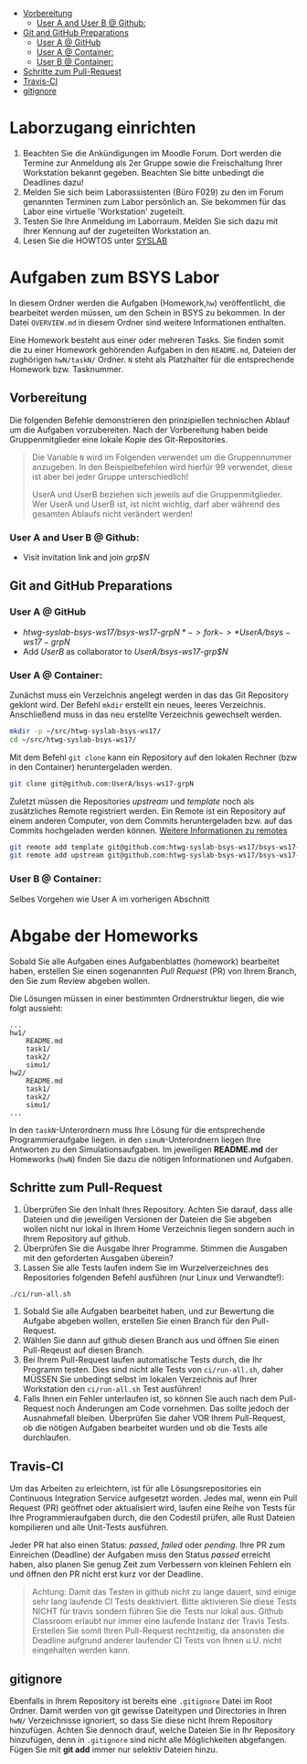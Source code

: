 - [Vorbereitung](#vorbereitung)
    - [User A and User B @ Github:](#user-a-and-user-b-github)
- [Git and GitHub Preparations](#git-and-github-preparations)
    - [User A @ GitHub](#user-a-github)
    - [User A @ Container:](#user-a-container)
    - [User B @ Container:](#user-b-container)
- [Schritte zum Pull-Request](#schritte-zum-pull-request)
- [Travis-CI](#travis-ci)
- [gitignore](#gitignore)

# Laborzugang einrichten

1. Beachten Sie die Ankündigungen im Moodle Forum. Dort werden die Termine zur Anmeldung als 2er Gruppe sowie die Freischaltung Ihrer Workstation bekannt gegeben. Beachten Sie bitte unbedingt die Deadlines dazu!
1. Melden Sie sich beim Laborassistenten (Büro F029) zu den im Forum genannten Terminen zum Labor persönlich an. Sie bekommen für das Labor eine virtuelle 'Workstation' zugeteilt.
1. Testen Sie Ihre Anmeldung im Laborraum. Melden Sie sich dazu mit Ihrer Kennung auf der zugeteilten Workstation an.
1. Lesen Sie die HOWTOS unter [SYSLAB][]


# Aufgaben zum BSYS Labor

In diesem Ordner werden die Aufgaben (Homework,`hw`) veröffentlicht, die bearbeitet werden müssen, um den Schein in BSYS zu bekommen. In der Datei `OVERVIEW.md` in diesem Ordner sind weitere Informationen enthalten.

Eine Homework besteht aus einer oder mehreren Tasks. Sie finden somit die zu einer Homework gehörenden Aufgaben in den `README.md`, Dateien der zughörigen `hwN/taskN/` Ordner. `N` steht als Platzhalter für die entsprechende Homework bzw. Tasknummer.

## Vorbereitung
Die folgenden Befehle demonstrieren den prinzipiellen technischen Ablauf um die Aufgaben vorzubereiten.
Nach der Vorbereitung haben beide Gruppenmitglieder eine lokale Kopie des Git-Repositories.

> Die Variable `N` wird im Folgenden verwendet um die Gruppennummer anzugeben.
> In den Beispielbefehlen wird hierfür 99 verwendet, diese ist aber bei jeder Gruppe unterschiedlich!
>
> UserA und UserB beziehen sich jeweils auf die Gruppenmitglieder.
> Wer UserA und UserB ist, ist nicht wichtig, darf aber während des gesamten Ablaufs nicht verändert werden!

### User A and User B @ Github:
* Visit invitation link and join _grp$N_

## Git and GitHub Preparations

### User A @ GitHub
* *htwg-syslab-bsys-ws17/bsys-ws17-grp$N* -> fork -> *UserA/bsys-ws17-grp$N*
* Add _UserB_ as collaborator to *UserA/bsys-ws17-grp$N*

### User A @ Container:

Zunächst muss ein Verzeichnis angelegt werden in das das Git Repository geklont wird. Der Befehl `mkdir` erstellt ein neues, leeres Verzeichnis. Anschließend muss in das neu erstellte Verzeichnis gewechselt werden.
```bash
mkdir -p ~/src/htwg-syslab-bsys-ws17/
cd ~/src/htwg-syslab-bsys-ws17/
```

Mit dem Befehl `git clone` kann ein Repository auf den lokalen Rechner (bzw in den Container) heruntergeladen werden.
```bash
git clone git@github.com:UserA/bsys-ws17-grpN
```

Zuletzt müssen die Repositories *upstream* und *template* noch als zusätzliches Remote registriert werden. Ein Remote ist ein Repository auf einem anderen Computer, von dem Commits heruntergeladen bzw. auf das Commits hochgeladen werden können. [Weitere Informationen zu remotes](https://git-scm.com/book/en/v2/Git-Basics-Working-with-Remotes)
```bash
git remote add template git@github.com:htwg-syslab-bsys-ws17/bsys-ws17-template.git
git remote add upstream git@github.com:htwg-syslab-bsys-ws17/bsys-ws17-grpN.git
```

### User B @ Container:

Selbes Vorgehen wie User A im vorherigen Abschnitt

# Abgabe der Homeworks

Sobald Sie alle Aufgaben eines Aufgabenblattes (homework) bearbeitet haben, erstellen Sie einen sogenannten  *Pull Request* (PR) von Ihrem Branch, den Sie zum Review abgeben wollen.

Die Lösungen müssen in einer bestimmten Ordnerstruktur liegen, die wie folgt
aussieht:

```
...
hw1/
    README.md
    task1/
    task2/
    simu1/
hw2/
    README.md
    task1/
    task2/
    simu1/
...
```

In den `taskN`-Unterordnern muss Ihre Lösung für die entsprechende Programmieraufgabe
liegen. in den `simuN`-Unterordnern liegen Ihre Antworten zu den Simulationsaufgaben. Im jeweiligen **README.md** der Homeworks (`hwN`) finden Sie dazu die nötigen Informationen und Aufgaben.

## Schritte zum Pull-Request
1. Überprüfen Sie den Inhalt Ihres Repository. Achten Sie darauf, dass alle Dateien und die jeweiligen Versionen der Dateien die Sie abgeben wollen nicht nur lokal in Ihrem Home Verzeichnis liegen sondern auch in Ihrem Repository auf github.
1. Überprüfen Sie die Ausgabe Ihrer Programme. Stimmen die Ausgaben mit den geforderten Ausgaben überein?
1. Lassen Sie alle Tests laufen indem Sie im Wurzelverzeichnes des Repositories folgenden Befehl ausführen (nur Linux und Verwandte!):

```
./ci/run-all.sh
```

1. Sobald Sie alle Aufgaben bearbeitet haben, und zur Bewertung die Aufgabe abgeben wollen, erstellen Sie einen Branch für den Pull-Request.
1. Wählen Sie dann auf github diesen Branch aus und öffnen Sie einen Pull-Reqeust auf diesen Branch.
1. Bei Ihrem Pull-Request laufen automatische Tests durch, die Ihr Programm testen. Dies sind nicht alle Tests von `ci/run-all.sh`, daher MÜSSEN Sie unbedingt selbst im lokalen Verzeichnis auf Ihrer Workstation den `ci/run-all.sh` Test ausführen!
1. Falls Ihnen ein Fehler unterlaufen ist, so können Sie auch nach dem Pull-Request noch Änderungen am Code vornehmen. Das sollte jedoch der Ausnahmefall bleiben. Überprüfen Sie daher VOR Ihrem Pull-Request, ob die nötigen Aufgaben bearbeitet wurden und ob die Tests alle durchlaufen.


## Travis-CI

Um das Arbeiten zu erleichtern, ist für alle Lösungsrepositories ein Continuous
Integration Service aufgesetzt worden. Jedes mal, wenn ein Pull Request (PR) geöffnet oder aktualisiert wird, laufen eine Reihe von Tests für Ihre Programmieraufgaben durch, die den Codestil prüfen, alle Rust Dateien kompilieren und alle Unit-Tests ausführen.

Jeder PR hat also einen Status: *passed*, *failed* oder *pending*. Ihre PR zum
Einreichen (Deadline) der Aufgaben muss den Status *passed* erreicht
haben, also planen Sie genug Zeit zum Verbessern von kleinen Fehlern ein und öffnen den PR nicht erst kurz vor der Deadline.

>Achtung: Damit das Testen in github nicht zu lange dauert, sind einige sehr lang laufende CI Tests deaktiviert. Bitte aktivieren Sie diese Tests NICHT für travis sondern führen Sie die Tests nur lokal aus. Github Classroom erlaubt nur immer eine laufende Instanz der Travis Tests. Erstellen Sie somit Ihren Pull-Request rechtzeitig, da ansonsten die Deadline aufgrund anderer laufender CI Tests von Ihnen u.U. nicht eingehalten werden kann.

## gitignore

Ebenfalls in Ihrem Repository ist bereits eine `.gitignore` Datei im Root Ordner. Damit werden von git gewisse Dateitypen und Directories in Ihren `hwN/` Verzeichnisse ignoriert, so dass Sie diese nicht Ihrem Repository hinzufügen. Achten Sie dennoch drauf, welche Dateien Sie in Ihr Repository hinzufügen, denn in `.gitignore` sind nicht alle Möglichkeiten abgefangen. Fügen Sie mit **git add** immer nur selektiv Dateien hinzu.

[SYSLAB]: https://htwg-syslab.github.io